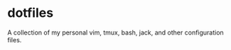 dotfiles
========

A collection of my personal vim, tmux, bash, jack, and other configuration files.
